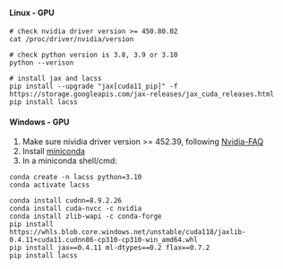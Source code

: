 #### Linux - GPU
```
# check nvidia driver version >= 450.80.02
cat /proc/driver/nvidia/version

# check python version is 3.8, 3.9 or 3.10
python --verison

# install jax and lacss
pip install --upgrade "jax[cuda11_pip]" -f https://storage.googleapis.com/jax-releases/jax_cuda_releases.html
pip install lacss
```

#### Windows - GPU
  1. Make sure nividia driver version >= 452.39, following [Nvidia-FAQ](https://www.nvidia.com/en-gb/drivers/drivers-faq/)
  2. Install [miniconda](https://docs.conda.io/projects/miniconda/en/latest/miniconda-install.html)
  3. In a miniconda shell/cmd:
```
conda create -n lacss python=3.10
conda activate lacss

conda install cudnn=8.9.2.26
conda install cuda-nvcc -c nvidia
conda install zlib-wapi -c conda-forge
pip install https://whls.blob.core.windows.net/unstable/cuda118/jaxlib-0.4.11+cuda11.cudnn86-cp310-cp310-win_amd64.whl
pip install jax==0.4.11 ml-dtypes==0.2 flax==0.7.2
pip install lacss
```
